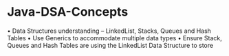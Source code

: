 # Java-DSA-Concepts

• Data Structures understanding
– LinkedList, Stacks, Queues
and Hash Tables
• Use Generics to accommodate
multiple data types
• Ensure Stack, Queues and Hash
Tables are using the LinkedList
Data Structure to store
